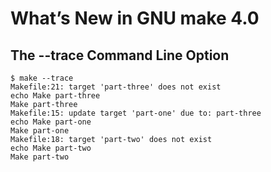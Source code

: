 # What’s New in GNU make 4.0

## The --trace Command Line Option


```
$ make --trace
Makefile:21: target 'part-three' does not exist
echo Make part-three
Make part-three
Makefile:15: update target 'part-one' due to: part-three
echo Make part-one
Make part-one
Makefile:18: target 'part-two' does not exist
echo Make part-two
Make part-two

```
